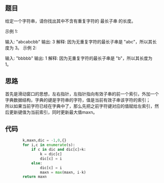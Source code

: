 ## 题目
给定一个字符串，请你找出其中不含有重复字符的 最长子串 的长度。

示例 1:

输入: "abcabcbb"
输出: 3 
解释: 因为无重复字符的最长子串是 "abc"，所以其长度为 3。
示例 2:

输入: "bbbbb"
输出: 1
解释: 因为无重复字符的最长子串是 "b"，所以其长度为 1。
## 思路
首先是滑动窗口的思想，左右指针，左指针指向有效子串的前一个索引，外加一个字典数据结构，字典的键是字符串的字符，值是当前有效子串该字符的索引；  
所以如果当前字符已经在字典中了，那么先把之前字符键对应的值赋给左索引，然后更新键值为当前索引，同时更新最大值maxn。
## 代码
```python
        k,maxn,dic = -1,0,{}
        for i,c in enumerate(s):
            if c in dic and dic[c]>k:
                k = dic[c]
                dic[c] = i 
            else:
                dic[c] = i 
                maxn = max(maxn, i-k)
        return maxn
```
